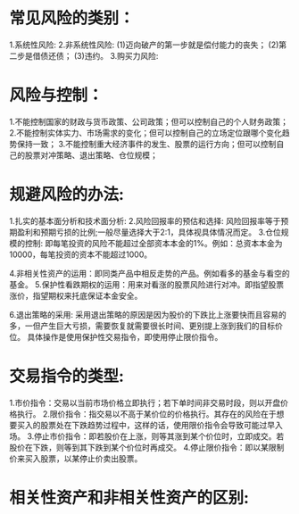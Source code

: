 # 常见风险的类别：
1.系统性风险:
2.非系统性风险:
  (1)迈向破产的第一步就是偿付能力的丧失；
  (2)第二步是借债还债；
  (3)违约。
3.购买力风险:
# 风险与控制：
1.不能控制国家的财政与货币政策、公司政策；但可以控制自己的个人财务政策；
2.不能控制实体实力、市场需求的变化；但可以控制自己的立场定位跟哪个变化趋势保持一致；
3.不能控制重大经济事件的发生、股票的运行方向；但可以控制自己的股票对冲策略、退出策略、仓位规模；
# 规避风险的办法:
1.扎实的基本面分析和技术面分析:
2.风险回报率的预估和选择: 风险回报率等于预期盈利和预期亏损的比例;一般尽量选择大于2:1，具体视具体情况而定。
3.仓位规模的控制: 即每笔投资的风险不能超过全部资本本金的1%。例如：总资本本金为10000，每笔投资的资本不能超过1000。

4.非相关性资产的运用：即同类产品中相反走势的产品。例如看多的基金与看空的基金。
5.保护性看跌期权的运用：用来对看涨的股票风险进行对冲。即指望股票涨价，指望期权来托底保证本金安全。

6.退出策略的采用: 采用退出策略的原因是因为股价的下跌比上涨要快而且容易的多，一但产生巨大亏损，需要恢复就需要很长时间、更别提上涨到我们的目标价位。
  具体操作是使用保护性交易指令，即使用停止限价指令。


# 交易指令的类型:
1.市价指令：交易以当前市场价格立即执行；若下单时间非交易时段，则以开盘价格执行。
2.限价指令：指交易以不高于某价位的价格执行。其存在的风险在于想要买入的股票处在下跌趋势过程中，这样的话，使用限价指令会导致可能过早入场。
3.停止市价指令：即若股价在上涨，则等其涨到某个价位时，立即成交。若股价在下跌，则等到其下跌到某个价位时再成交。
4.停止限价指令：即以某限制价来买入股票，以某停止价卖出股票。

# 相关性资产和非相关性资产的区别:


